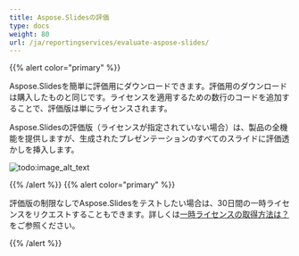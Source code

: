 ```yaml
---
title: Aspose.Slidesの評価
type: docs
weight: 80
url: /ja/reportingservices/evaluate-aspose-slides/
---
```


{{% alert color="primary" %}} 

Aspose.Slidesを簡単に評価用にダウンロードできます。評価用のダウンロードは購入したものと同じです。ライセンスを適用するための数行のコードを追加することで、評価版は単にライセンスされます。

Aspose.Slidesの評価版（ライセンスが指定されていない場合）は、製品の全機能を提供しますが、生成されたプレゼンテーションのすべてのスライドに評価透かしを挿入します。

![todo:image_alt_text](evaluate-aspose-slides_1.png)

{{% /alert %}} {{% alert color="primary" %}} 

評価版の制限なしでAspose.Slidesをテストしたい場合は、30日間の一時ライセンスをリクエストすることもできます。詳しくは[一時ライセンスの取得方法は？](https://purchase.aspose.com/temporary-license)をご参照ください。

{{% /alert %}}